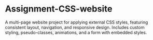 # Assignment-CSS-website
A multi-page website project for applying external CSS styles, featuring consistent layout, navigation, and responsive design. Includes custom styling, pseudo-classes, animations, and a form with embedded styles.
